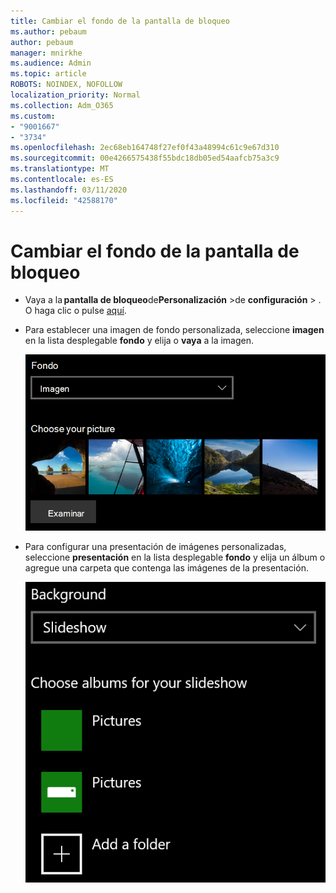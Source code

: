 ```yaml
---
title: Cambiar el fondo de la pantalla de bloqueo
ms.author: pebaum
author: pebaum
manager: mnirkhe
ms.audience: Admin
ms.topic: article
ROBOTS: NOINDEX, NOFOLLOW
localization_priority: Normal
ms.collection: Adm_O365
ms.custom:
- "9001667"
- "3734"
ms.openlocfilehash: 2ec68eb164748f27ef0f43a48994c61c9e67d310
ms.sourcegitcommit: 00e4266575438f55bdc18db05ed54aafcb75a3c9
ms.translationtype: MT
ms.contentlocale: es-ES
ms.lasthandoff: 03/11/2020
ms.locfileid: "42588170"
---
```

# <a name="change-your-lock-screen-background"></a>Cambiar el fondo de la pantalla de bloqueo

- Vaya a la **pantalla de bloqueo**de**Personalización** >de **configuración** > . O haga clic o pulse [aquí](ms-settings:lockscreen?activationSource=GetHelp).

- Para establecer una imagen de fondo personalizada, seleccione **imagen** en la lista desplegable **fondo** y elija o **vaya** a la imagen.

  ![Establecer una imagen de fondo personalizada.](media/set-custom-background-pic.png)

- Para configurar una presentación de imágenes personalizadas, seleccione **presentación** en la lista desplegable **fondo** y elija un álbum o agregue una carpeta que contenga las imágenes de la presentación.

  ![Configurar una presentación con diapositivas de imágenes personalizadas.](media/set-up-slideshow-background.png)
